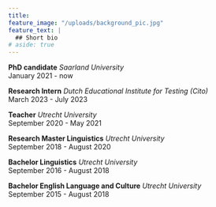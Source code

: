 ```yaml
---
title:
feature_image: "/uploads/background_pic.jpg"
feature_text: |
  ## Short bio
# aside: true
---
```


<!-- ## Short bio -->

**PhD candidate** *Saarland University* \
January 2021 - now

<!--My PhD research focuses on the role of (extra-)linguistic cues in inferring and processing discourse relations.-->

**Research Intern** *Dutch Educational Institute for Testing (Cito)* \
March 2023 - July 2023

<!-- During my internship, I examined the suitability of integrated language tasks for high-stakes testing. In addition, I developed test prototypes and assessment rubrics.  -->

**Teacher** *Utrecht University*\
September 2020 - May 2021

<!-- I taught various BA courses in linguistics and also developed a new premaster course. -->

**Research Master Linguistics** *Utrecht University* \
September 2018 - August 2020

**Bachelor Linguistics** *Utrecht University* \
September 2016 - August 2018

**Bachelor English Language and Culture** *Utrecht University* \
September 2015 - August 2018

<!-- {% include figure.html image="/uploads/me.jpg" position = "right" width = 120%} -->